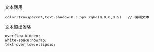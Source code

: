 文本應用
```
color:transparent;text-shadow:0 0 5px rgba(0,0,0,0.5)	// 模糊文本
```

文本超出省略
```
overflow:hidden;
white-space:nowrap;
text-overflow:ellipsis;
```
